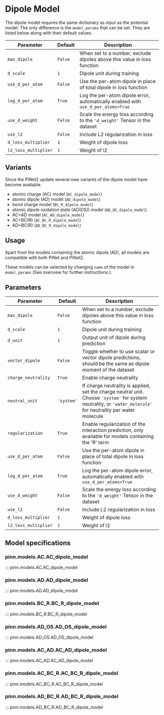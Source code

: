 # Dipole Model

The dipole model requires the same dictionary as input as the potential model.
The only difference is the ``model_params`` that can be set. They are listed below
along with their default values.

| Parameter            | Default | Description                                                                      |
|----------------------|---------|----------------------------------------------------------------------------------|
| `max_dipole`         | `False` | When set to a number, exclude dipoles above this value in loss function          |
| `d_scale`            | `1`     | Dipole unit during training                                                      |
| `use_d_per_atom`     | `False` | Use the per-atom dipole in place of total dipole in loss function                |
| `log_d_per_atom`     | `True`  | Log the per-atom dipole error, automatically enabled with `use_d_per_atoms=True` |
| `use_d_weight`       | `False` | Scale the energy loss according to the `'d_weight'` Tensor in the dataset        |
| `use_l2`             | `False` | Include L2 regularization in loss                                                |
| `d_loss_multiplier`  | `1`     | Weight of dipole loss                                                            |
| `l2_loss_multiplier` | `1`     | Weight of l2                                                                     |

## Variants
Since the PiNet2 update several new variants of the dipole model have become available.

- atomic charge (AC) model (`AC_dipole_model`)
- atomic dipole (AD) model (`AD_dipole_model`)
- bond charge model (`BC_R_dipole_model`)
- atomic dipole oxidation state (AD(OS)) model (`AD_OS_dipole_model`)
- AC+AD model (`AC_AD_dipole_model`)
- AC+BC(R) (`AC_BC_R_dipole_model`)
- AD+BC(R) (`AD_BC_R_dipole_model`)

## Usage

Apart from the models containing the atomic dipole (AD), all models are compatible with both PiNet and PiNet2. 

These models can be selected by changing `name` of the model in `model_params` (See overview for further instructions.).

## Parameters
| Parameter            | Default | Description                                                                                                   |
|----------------------|---------|---------------------------------------------------------------------------------------------------------------|
| `max_dipole`         | `False`    | When set to a number, exclude dipoles above this value in loss function                                       |
| `d_scale`            | `1`        | Dipole unit during training                                                                                   |
| `d_unit`             | `1`        | Output unit of dipole during prediction                                                                       |
| `vector_dipole`      | `False`    | Toggle whether to use scalar or vector dipole predictions, should be the same as dipole moment of the dataset |
| `charge_neutrality`  | `True`     | Enable charge neutrality                                                                                      |
| `neutral_unit`       | `'system'` | If charge neutrality is applied, set the charge neutral unit. Choose `'system'` for system neutrality, or  `'water_molecule'` for neutrality per water molecule |               |
| `regularization`     | `True`     | Enable regularization of the interaction prediction, only available for models containing the 'R' term        |
| `use_d_per_atom`     | `False`    | Use the per-atom dipole in place of total dipole in loss function                                             |
| `log_d_per_atom`     | `True`     | Log the per-atom dipole error, automatically enabled with `use_d_per_atoms=True`                              |
| `use_d_weight`       | `False`    | Scale the energy loss according to the `'d_weight'` Tensor in the dataset                                     |
| `use_l2`             | `False`    | Include L2 regularization in loss                                                                             |
| `d_loss_multiplier`  | `1`        | Weight of dipole loss                                                                                         |
| `l2_loss_multiplier` | `1`        | Weight of l2                                                                                                  | 

## Model specifications

### pinn.models.AC.AC_dipole_model
::: pinn.models.AC.AC_dipole_model

### pinn.models.AD.AD_dipole_model
::: pinn.models.AD.AD_dipole_model

### pinn.models.BC_R.BC_R_dipole_model
::: pinn.models.BC_R.BC_R_dipole_model

### pinn.models.AD_OS.AD_OS_dipole_model
::: pinn.models.AD_OS.AD_OS_dipole_model

### pinn.models.AC_AD.AC_AD_dipole_model
::: pinn.models.AC_AD.AC_AD_dipole_model

### pinn.models.AC_BC_R.AC_BC_R_dipole_model
::: pinn.models.AC_BC_R.AC_BC_R_dipole_model

### pinn.models.AD_BC_R.AD_BC_R_dipole_model
::: pinn.models.AD_BC_R.AD_BC_R_dipole_model

